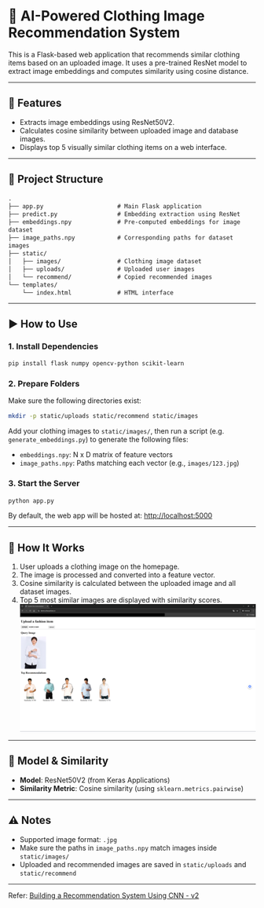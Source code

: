 
# 👗 AI-Powered Clothing Image Recommendation System

This is a Flask-based web application that recommends similar clothing items based on an uploaded image. It uses a pre-trained ResNet model to extract image embeddings and computes similarity using cosine distance.

---

## 🔧 Features

* Extracts image embeddings using ResNet50V2.
* Calculates cosine similarity between uploaded image and database images.
* Displays top 5 visually similar clothing items on a web interface.

---

## 📁 Project Structure

```
.
├── app.py                     # Main Flask application
├── predict.py                 # Embedding extraction using ResNet
├── embeddings.npy             # Pre-computed embeddings for image dataset
├── image_paths.npy            # Corresponding paths for dataset images
├── static/
│   ├── images/                # Clothing image dataset
│   ├── uploads/               # Uploaded user images
│   └── recommend/             # Copied recommended images
└── templates/
    └── index.html             # HTML interface
```

---

## ▶️ How to Use

### 1. Install Dependencies

```bash
pip install flask numpy opencv-python scikit-learn
```

### 2. Prepare Folders

Make sure the following directories exist:

```bash
mkdir -p static/uploads static/recommend static/images
```

Add your clothing images to `static/images/`, then run a script (e.g. `generate_embeddings.py`) to generate the following files:

* `embeddings.npy`: N x D matrix of feature vectors
* `image_paths.npy`: Paths matching each vector (e.g., `images/123.jpg`)



### 3. Start the Server

```bash
python app.py
```

By default, the web app will be hosted at:
[http://localhost:5000](http://localhost:5000)

---

## 🌟 How It Works

1. User uploads a clothing image on the homepage.
2. The image is processed and converted into a feature vector.
3. Cosine similarity is calculated between the uploaded image and all dataset images.
4. Top 5 most similar images are displayed with similarity scores.
![](demo.png)
---

## 🧠 Model & Similarity

* **Model**: ResNet50V2 (from Keras Applications)
* **Similarity Metric**: Cosine similarity (using `sklearn.metrics.pairwise`)

---

## ⚠️ Notes

* Supported image format: `.jpg`
* Make sure the paths in `image_paths.npy` match images inside `static/images/`
* Uploaded and recommended images are saved in `static/uploads` and `static/recommend`

---



Refer:
[Building a Recommendation System Using CNN - v2](https://www.kaggle.com/code/marlesson/building-a-recommendation-system-using-cnn-v2)
